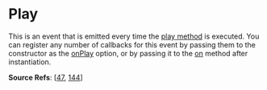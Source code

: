 # Play

This is an event that is emitted every time the [play method](https://github.com/revolverjs/revolverjs/blob/master/docs/revolver.methods.play.md) is executed. You can register any number of callbacks for this event by passing them to the constructor as the [onPlay](https://github.com/revolverjs/revolverjs/blob/master/docs/revolver.options.onplay.md) option, or by passing it to the [on](https://github.com/revolverjs/revolverjs/blob/master/docs/revolver.methods.on.md) method after instantiation.

**Source Refs**: [[47](https://github.com/revolverjs/revolverjs/blob/master/coffee/revolver.coffee#L47), [144](https://github.com/revolverjs/revolverjs/blob/master/coffee/revolver.coffee#L144)]
